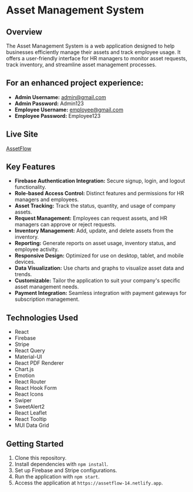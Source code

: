 # Asset Management System

## Overview
The Asset Management System is a web application designed to help businesses efficiently manage their assets and track employee usage. It offers a user-friendly interface for HR managers to monitor asset requests, track inventory, and streamline asset management processes.

## For an enhanced project experience:
- **Admin Username:** admin@gmail.com
- **Admin Password:** Admin123
- **Employee Username:** employee@gmail.com
- **Employee Password:** Employee123

## Live Site
[AssetFlow](https://assetflow-14.netlify.app/)

## Key Features
- **Firebase Authentication Integration:** Secure signup, login, and logout functionality.
- **Role-based Access Control:** Distinct features and permissions for HR managers and employees.
- **Asset Tracking:** Track the status, quantity, and usage of company assets.
- **Request Management:** Employees can request assets, and HR managers can approve or reject requests.
- **Inventory Management:** Add, update, and delete assets from the inventory.
- **Reporting:** Generate reports on asset usage, inventory status, and employee activity.
- **Responsive Design:** Optimized for use on desktop, tablet, and mobile devices.
- **Data Visualization:** Use charts and graphs to visualize asset data and trends.
- **Customizable:** Tailor the application to suit your company's specific asset management needs.
- **Payment Integration:** Seamless integration with payment gateways for subscription management.

## Technologies Used
- React
- Firebase
- Stripe
- React Query
- Material-UI
- React PDF Renderer
- Chart.js
- Emotion
- React Router
- React Hook Form
- React Icons
- Swiper
- SweetAlert2
- React Leaflet
- React Tooltip
- MUI Data Grid

## Getting Started
1. Clone this repository.
2. Install dependencies with `npm install`.
3. Set up Firebase and Stripe configurations.
4. Run the application with `npm start`.
5. Access the application at `https://assetflow-14.netlify.app`.

